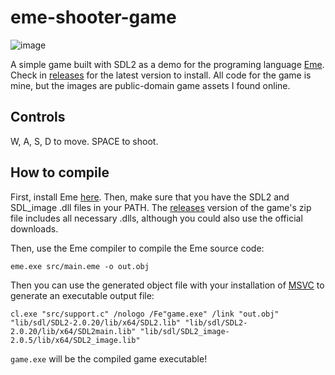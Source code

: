 # eme-shooter-game
![image](https://user-images.githubusercontent.com/34197135/165014399-d5ce35b9-1690-49e1-b9a7-9d9a1c5c505c.png)

A simple game built with SDL2 as a demo for the programing language [Eme](https://github.com/nicholascc/eme). Check in [releases](https://github.com/nicholascc/eme-shooter-game/releases) for the latest version to install. All code for the game is mine, but the images are public-domain game assets I found online.


## Controls
W, A, S, D to move.
SPACE to shoot.

## How to compile

First, install Eme [here](https://github.com/nicholascc/eme#installation). Then, make sure that you have the SDL2 and SDL_image .dll files in your PATH. The [releases](https://github.com/nicholascc/eme-shooter-game/releases) version of the game's zip file includes all necessary .dlls, although you could also use the official downloads.

Then, use the Eme compiler to compile the Eme source code:

```
eme.exe src/main.eme -o out.obj
```

Then you can use the generated object file with your installation of [MSVC](https://docs.microsoft.com/en-us/cpp/build/building-on-the-command-line) to generate an executable output file:

```
cl.exe "src/support.c" /nologo /Fe"game.exe" /link "out.obj" "lib/sdl/SDL2-2.0.20/lib/x64/SDL2.lib" "lib/sdl/SDL2-2.0.20/lib/x64/SDL2main.lib" "lib/sdl/SDL2_image-2.0.5/lib/x64/SDL2_image.lib"
```

`game.exe` will be the compiled game executable!
